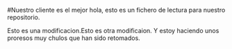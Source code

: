 #Nuestro cliente es el mejor
hola, esto es un fichero de lectura para nuestro repositorio.



Esto es una modificacion.Esto es otra modificaion. Y estoy haciendo unos proresos muy chulos que han sido retomados.
